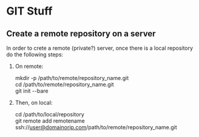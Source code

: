 # GIT Stuff

## Create a remote repository on a server
In order to crete a remote (private?) server, once there is a local repository do the following steps:

1. On remote:

    mkdir -p    /path/to/remote/repository_name.git  
    cd          /path/to/remote/repository_name.git  
    git init --bare
1. Then, on local:

    cd    /path/to/local/repository  
    git   remote add remotename ssh://user@domainorip.com/path/to/remote/repository_name.git

